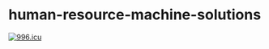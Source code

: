 # human-resource-machine-solutions
 
[![996.icu](https://img.shields.io/badge/link-996.icu-red.svg)](https://996.icu)